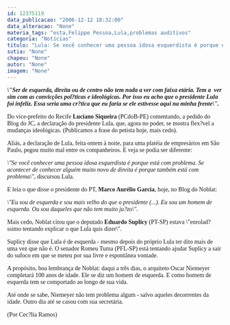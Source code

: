 ```yaml
---
id: 12375119
data_publicacao: "2006-12-12 18:32:00"
data_alteracao: "None"
materia_tags: "esta,Felippe Pessoa,Lula,problemas auditivos"
categoria: "Notícias"
titulo: "Lula: Se você conhecer uma pessoa idosa esquerdista é porque está com problema"
sutia: "None"
chapeu: "None"
autor: "None"
imagem: "None"
---
```

<p><P><EM><STRONG><FONT face=Verdana>\"Ser de esquerda, direita ou de centro&nbsp;não tem nada a ver com faixa etária. Tem a&nbsp;&nbsp;ver sim com&nbsp;as convicções pol?ticas e ideológicas. Por isso eu acho que o presidente Lula foi infeliz. Essa seria uma cr?tica que eu faria se ele estivesse aqui na minha frente\".</FONT></STRONG></EM></P></p>
<p><P><FONT face=Verdana>Do&nbsp;vice-prefeito do Recife <STRONG>Luciano Siqueira</STRONG> (PCdoB-PE) comentando, a pedido do Blog do JC, a declaração do presidente Lula, que, agora no poder, se mostra flex?vel a mudanças ideológicas. (Publicamos a frase do petista hoje, mais cedo).</FONT></P></p>
<p><P><FONT face=Verdana>Aliás, a&nbsp;declaração de Lula, feita ontem à noite, para uma platéia de empresários em São Paulo,&nbsp;pegou muito mal entre os companheiros. E veja se podia ser diferente:</P></p>
<p><P><EM>\"Se você conhecer uma pessoa idosa esquerdista é porque está com problema. Se acontecer de conhecer alguém muito novo de direita é porque também está com problema\",</EM>&nbsp;discursou Lula.</P></FONT></p>
<p><P><FONT face=Verdana>E&nbsp;leia o que&nbsp;disse&nbsp;o presidente do PT, <STRONG>Marco Aurélio Garcia</STRONG>, hoje, no Blog do Noblat:</FONT></P></p>
<p><P><FONT face=Verdana><EM>\"Eu sou de esquerda e sou mais velho do que o presidente (...). Eu sou um homem de esquerda. Ou sou daqueles que não tem muito ju?zo\".</EM></FONT></P></p>
<p><P><FONT face=Verdana>Mais cedo, Noblat citou que o deputado <STRONG>Eduardo Suplicy</STRONG> (PT-SP)&nbsp;estava \"enrolad?ssimo tentando explicar o que Lula quis dizer\".</FONT></P></p>
<p><P><FONT face=Verdana>Suplicy disse que Lula é de esquerda - mesmo depois do próprio Lula ter dito mais de uma vez que não é. O senador Romeu Tuma (PFL-SP) está tentando ajudar Suplicy a sair do sufoco em que se meteu por sua livre e espontânea vontade.</FONT></P></p>
<p><P><FONT face=Verdana>A propósito, boa lembrança de Noblat: daqui a três dias, o arquiteto Oscar&nbsp;Niemeyer completará 100 anos de idade. Ele se diz um homem de esquerda. E como homem de esquerda tem se comportado ao longo de sua vida.</FONT></P></p>
<p><P><FONT face=Verdana>Até onde se sabe, Niemeyer não tem problema algum - salvo aqueles decorrentes da idade. Outro dia até se casou com sua secretária.</FONT></P></p>
<p><P><FONT face=Verdana>(Por Cec?lia Ramos)</FONT></P> </p>
